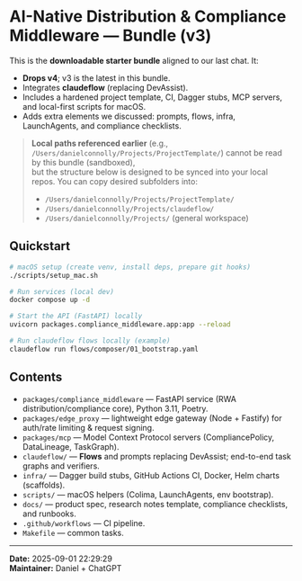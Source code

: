 
# AI-Native Distribution & Compliance Middleware — Bundle (v3)

This is the **downloadable starter bundle** aligned to our last chat. It:
- **Drops v4**; v3 is the latest in this bundle.
- Integrates **claudeflow** (replacing DevAssist).
- Includes a hardened project template, CI, Dagger stubs, MCP servers, and local-first scripts for macOS.
- Adds extra elements we discussed: prompts, flows, infra, LaunchAgents, and compliance checklists.

> **Local paths referenced earlier** (e.g., `/Users/danielconnolly/Projects/ProjectTemplate/`) cannot be read by this bundle (sandboxed),  
> but the structure below is designed to be synced into your local repos. You can copy desired subfolders into:
> - `/Users/danielconnolly/Projects/ProjectTemplate/`
> - `/Users/danielconnolly/Projects/claudeflow/`
> - `/Users/danielconnolly/Projects/` (general workspace)

## Quickstart

```bash
# macOS setup (create venv, install deps, prepare git hooks)
./scripts/setup_mac.sh

# Run services (local dev)
docker compose up -d

# Start the API (FastAPI) locally
uvicorn packages.compliance_middleware.app:app --reload

# Run claudeflow flows locally (example)
claudeflow run flows/composer/01_bootstrap.yaml
```

## Contents

- `packages/compliance_middleware` — FastAPI service (RWA distribution/compliance core), Python 3.11, Poetry.
- `packages/edge_proxy` — lightweight edge gateway (Node + Fastify) for auth/rate limiting & request signing.
- `packages/mcp` — Model Context Protocol servers (CompliancePolicy, DataLineage, TaskGraph).
- `claudeflow/` — **Flows** and prompts replacing DevAssist; end-to-end task graphs and verifiers.
- `infra/` — Dagger build stubs, GitHub Actions CI, Docker, Helm charts (scaffolds).
- `scripts/` — macOS helpers (Colima, LaunchAgents, env bootstrap).
- `docs/` — product spec, research notes template, compliance checklists, and runbooks.
- `.github/workflows` — CI pipeline.
- `Makefile` — common tasks.

---

**Date:** 2025-09-01 22:29:29  
**Maintainer:** Daniel + ChatGPT

